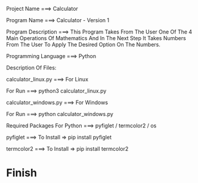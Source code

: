 Project Name ===> Calculator

Program Name ===> Calculator - Version 1

Program Description ===> This Program Takes From The User One Of The 4 Main Operations Of Mathematics And In The Next Step It Takes Numbers From The User To Apply The Desired Option On The Numbers.

Programming Language ===> Python

Description Of Files:

calculator_linux.py ===> For Linux 

For Run ===> python3 calculator_linux.py

calculator_windows.py ===> For Windows

For Run ===> python calculator_windows.py

Required Packages For Python ===> pyfiglet / termcolor2 / os 

pyfiglet ===> To Install => pip install pyfiglet

termcolor2 ===> To Install => pip install termcolor2

# Finish
